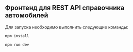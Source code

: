 ## Фронтенд для REST API справочника автомобилей

Для запуска необходимо выполнить следующие команды:

```bash
npm install
```

```bash
npm run dev
```
